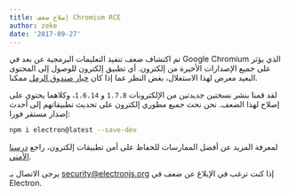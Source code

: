 ```yaml
---
title: إصلاح ضعف Chromium RCE
author: zeke
date: '2017-09-27'
---
```


تم اكتشاف ضعف تنفيذ التعليمات البرمجية عن بعد في Google Chromium الذي يؤثر على جميع الإصدارات الأخيرة من إلكترون. أي تطبيق إلكترون للوصول إلى المحتوى البعيد معرض لهذا الاستغلال، بغض النظر عما إذا كان [خيار صندوق الرمل](https://electronjs.org/docs/api/sandbox-option) ممكنا.

لقد قمنا بنشر نسختين جديدتين من الإلكترونات `1.7.8` و `1.6.14`، وكلاهما يحتوي على إصلاح لهذا الضعف. نحن نحث جميع مطوري إلكترون على تحديث تطبيقاتهم إلى أحدث إصدار مستقر فورا:

```sh
npm i electron@latest --save-dev
```

لمعرفة المزيد عن أفضل الممارسات للحفاظ على أمن تطبيقات إلكترون، راجع [درسنا الأمني](https://electronjs.org/docs/tutorial/security).

يرجى الاتصال بـ security@electronjs.org إذا كنت ترغب في الإبلاغ عن ضعف في Electron.